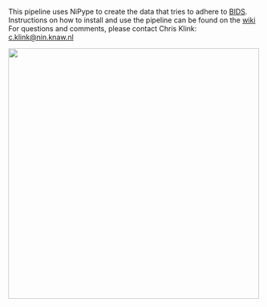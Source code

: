 This pipeline uses NiPype to create the data that tries to adhere to [BIDS](http://bids.neuroimaging.io).    
Instructions on how to install and use the pipeline can be found on the [wiki](https://github.com/VisionandCognition/NHP-BIDS/wiki)    
For questions and comments, please contact Chris Klink: c.klink@nin.knaw.nl


<img src="https://bit.ly/2S4VqTC" width="500">
